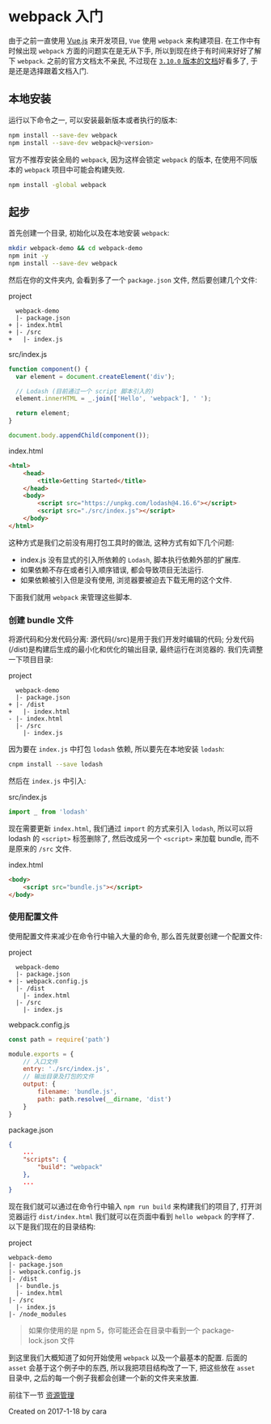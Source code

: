 # webpack 入门
由于之前一直使用 [Vue.js](https://cn.vuejs.org/) 来开发项目, `Vue` 使用 `webpack` 来构建项目. 在工作中有时候出现 `webpack` 方面的问题实在是无从下手, 所以到现在终于有时间来好好了解下 `webpack`. 之前的官方文档太不亲民, 不过现在 [`3.10.0` 版本的文档](https://doc.webpack-china.org/guides/)好看多了, 于是还是选择跟着文档入门.

## 本地安装
运行以下命令之一, 可以安装最新版本或者执行的版本:
```zsh
npm install --save-dev webpack
npm install --save-dev webpack@<version>
```

官方不推荐安装全局的 `webpack`, 因为这样会锁定 `webpack` 的版本, 在使用不同版本的 `webpack` 项目中可能会构建失败.
```zsh
npm install -global webpack
```

## 起步
首先创建一个目录, 初始化以及在本地安装 `webpack`:
```zsh
mkdir webpack-demo && cd webpack-demo
npm init -y
npm install --save-dev webpack
```

然后在你的文件夹内, 会看到多了一个 `package.json` 文件, 然后要创建几个文件:

project
```shell
  webpack-demo
  |- package.json
+ |- index.html
+ |- /src
+   |- index.js
```

src/index.js
```js
function component() {
  var element = document.createElement('div');

  // Lodash (目前通过一个 script 脚本引入的)
  element.innerHTML = _.join(['Hello', 'webpack'], ' ');

  return element;
}

document.body.appendChild(component());
```

index.html
```html
<html>
    <head>
        <title>Getting Started</title>
    </head>
    <body>
        <script src="https://unpkg.com/lodash@4.16.6"></script>
        <script src="./src/index.js"></script>
    </body>
</html>
```

这种方式是我们之前没有用打包工具时的做法, 这种方式有如下几个问题:
- index.js 没有显式的引入所依赖的 `Lodash`, 脚本执行依赖外部的扩展库.
- 如果依赖不存在或者引入顺序错误, 都会导致项目无法运行.
- 如果依赖被引入但是没有使用, 浏览器要被迫去下载无用的这个文件.

下面我们就用 `webpack` 来管理这些脚本.

### 创建 bundle 文件
将源代码和分发代码分离: 源代码(/src)是用于我们开发时编辑的代码; 分发代码(/dist)是构建后生成的最小化和优化的输出目录, 最终运行在浏览器的. 我们先调整一下项目目录:

project
```shell
  webpack-demo
  |- package.json
+ |- /dist
+   |- index.html
- |- index.html
  |- /src
    |- index.js
```

因为要在 `index.js` 中打包 `lodash` 依赖, 所以要先在本地安装 `lodash`:
```zsh
cnpm install --save lodash
```

然后在 `index.js` 中引入:

src/index.js
```js
import _ from 'lodash'
```

现在需要更新 `index.html`, 我们通过 `import` 的方式来引入 `lodash`, 所以可以将 lodash 的 `<script>` 标签删除了, 然后改成另一个 `<script>` 来加载 bundle, 而不是原来的 `/src` 文件.

index.html
```html
<body>
    <script src="bundle.js"></script>
</body>
```

### 使用配置文件
使用配置文件来减少在命令行中输入大量的命令, 那么首先就要创建一个配置文件:

project
```shell
  webpack-demo
  |- package.json
+ |- webpack.config.js
  |- /dist
    |- index.html
  |- /src
    |- index.js
```

webpack.config.js
```js
const path = require('path')

module.exports = {
    // 入口文件
    entry: './src/index.js',
    // 输出目录及打包的文件
    output: {
        filename: 'bundle.js',
        path: path.resolve(__dirname, 'dist')
    }
}
```

package.json
```json
{
    ...
    "scripts": {
        "build": "webpack"
    },
    ...
}
```

现在我们就可以通过在命令行中输入 `npm run build` 来构建我们的项目了, 打开浏览器运行 `dist/index.html` 我们就可以在页面中看到 `hello webpack` 的字样了. 以下是我们现在的目录结构: 

project
```shell
webpack-demo
|- package.json
|- webpack.config.js
|- /dist
  |- bundle.js
  |- index.html
|- /src
  |- index.js
|- /node_modules
```

> 如果你使用的是 npm 5，你可能还会在目录中看到一个 package-lock.json 文件

到这里我们大概知道了如何开始使用 `webpack` 以及一个最基本的配置. 后面的 `asset` 会基于这个例子中的东西, 所以我把项目结构改了一下, 把这些放在 `asset` 目录中, 之后的每一个例子我都会创建一个新的文件夹来放置.

前往下一节 [资源管理](https://github.com/Caraws/webpack-demo/tree/master/asset)

Created on 2017-1-18 by cara
